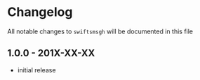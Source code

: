 # Changelog

All notable changes to `swiftsmsgh` will be documented in this file

## 1.0.0 - 201X-XX-XX

- initial release
